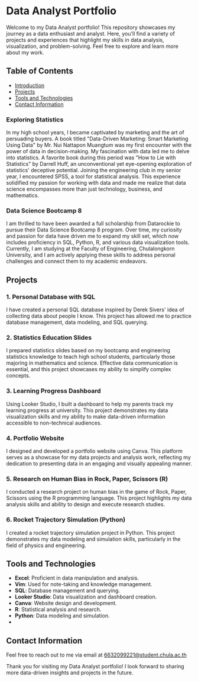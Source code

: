 # Data Analyst Portfolio

Welcome to my Data Analyst portfolio! This repository showcases my journey as a data enthusiast and analyst. Here, you'll find a variety of projects and experiences that highlight my skills in data analysis, visualization, and problem-solving. Feel free to explore and learn more about my work.

## Table of Contents
- [Introduction](#introduction)
- [Projects](#projects)
- [Tools and Technologies](#tools-and-technologies)
- [Contact Information](#contact-information)

### Exploring Statistics
In my high school years, I became captivated by marketing and the art of persuading buyers. A book titled "Data-Driven Marketing: Smart Marketing Using Data" by Mr. Nui Nattapon Muangtum was my first encounter with the power of data in decision-making. My fascination with data led me to delve into statistics. A favorite book during this period was "How to Lie with Statistics" by Darrell Huff, an unconventional yet eye-opening exploration of statistics' deceptive potential. Joining the engineering club in my senior year, I encountered SPSS, a tool for statistical analysis. This experience solidified my passion for working with data and made me realize that data science encompasses more than just technology, business, and mathematics.

### Data Science Bootcamp 8 
I am thrilled to have been awarded a full scholarship from Datarockie to pursue their Data Science Bootcamp 8 program. Over time, my curiosity and passion for data have driven me to expand my skill set, which now includes proficiency in SQL, Python, R, and various data visualization tools. Currently, I am studying at the Faculty of Engineering, Chulalongkorn University, and I am actively applying these skills to address personal challenges and connect them to my academic endeavors.

## Projects
### 1. Personal Database with SQL
I have created a personal SQL database inspired by Derek Sivers' idea of collecting data about people I know. This project has allowed me to practice database management, data modeling, and SQL querying.

### 2. Statistics Education Slides
I prepared statistics slides based on my bootcamp and engineering statistics knowledge to teach high school students, particularly those majoring in mathematics and science. Effective data communication is essential, and this project showcases my ability to simplify complex concepts.

### 3. Learning Progress Dashboard
Using Looker Studio, I built a dashboard to help my parents track my learning progress at university. This project demonstrates my data visualization skills and my ability to make data-driven information accessible to non-technical audiences.

### 4. Portfolio Website
I designed and developed a portfolio website using Canva. This platform serves as a showcase for my data projects and analysis work, reflecting my dedication to presenting data in an engaging and visually appealing manner.

### 5. Research on Human Bias in Rock, Paper, Scissors (R)
I conducted a research project on human bias in the game of Rock, Paper, Scissors using the R programming language. This project highlights my data analysis skills and ability to design and execute research studies.

### 6. Rocket Trajectory Simulation (Python)
I created a rocket trajectory simulation project in Python. This project demonstrates my data modeling and simulation skills, particularly in the field of physics and engineering.

## Tools and Technologies
- **Excel**: Proficient in data manipulation and analysis.
- **Vim**: Used for note-taking and knowledge management.
- **SQL**: Database management and querying.
- **Looker Studio**: Data visualization and dashboard creation.
- **Canva**: Website design and development.
- **R**: Statistical analysis and research.
- **Python**: Data modeling and simulation.
- 
## Contact Information
Feel free to reach out to me via email at 6632099221@student.chula.ac.th

Thank you for visiting my Data Analyst portfolio! I look forward to sharing more data-driven insights and projects in the future.
